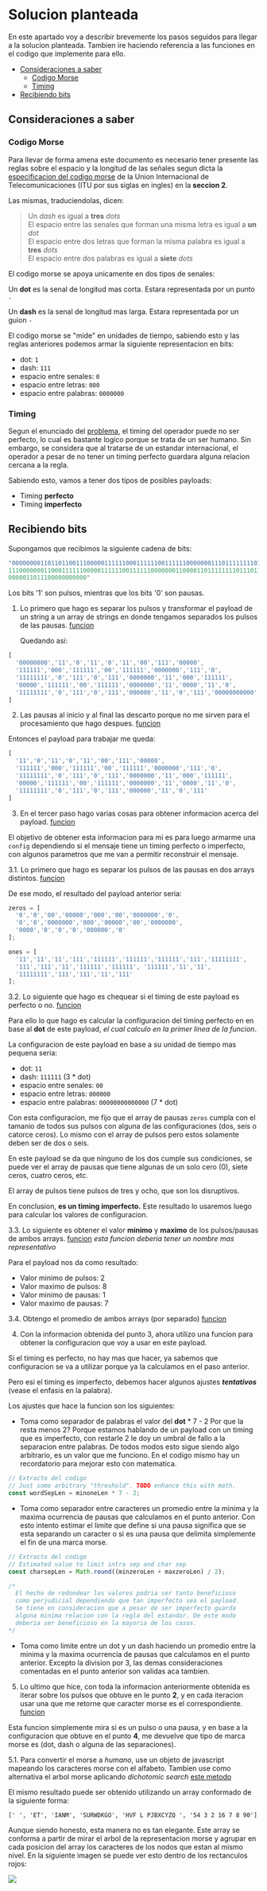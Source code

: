 # Solucion planteada

En este apartado voy a describir brevemente los pasos seguidos para llegar a la solucion planteada. Tambien ire haciendo referencia a las funciones en el codigo que implemente para ello.

- [Consideraciones a saber](#Consideraciones-a-saber)
    - [Codigo Morse](#Codigo-Morse)
    - [Timing](#Timing)
- [Recibiendo bits](#Recibiendo-bits)

## Consideraciones a saber

### Codigo Morse

Para llevar de forma amena este documento es necesario tener presente las reglas sobre el espacio y la longitud de las señales segun dicta la [especificacion del codigo morse](https://www.itu.int/dms_pubrec/itu-r/rec/m/R-REC-M.1677-1-200910-I!!PDF-E.pdf) de la Union Internacional de Telecomunicaciones (ITU por sus siglas en ingles) en la **seccion 2**.

Las mismas, traduciendolas, dicen:

> Un *dash* es igual a **tres** *dots*  
El espacio entre las senales que forman una misma letra es igual a **un** *dot*  
El espacio entre dos letras que forman la misma palabra es igual a **tres** *dots*  
El espacio entre dos palabras es igual a **siete** *dots*

El codigo morse se apoya unicamente en dos tipos de senales:

Un **dot** es la senal de longitud mas corta. Estara representada por un punto `.`

Un **dash** es la senal de longitud mas larga. Estara representada por un guion `-`

El codigo morse se "mide" en unidades de tiempo, sabiendo esto y las reglas anteriores podemos armar la siguiente representacion en bits:

- dot: `1`
- dash: `111`
- espacio entre senales: `0`
- espacio entre letras: `000`
- espacio entre palabras: `0000000`

### Timing

Segun el enunciado del [problema](https://github.com/Lzok/telegraph/blob/master/Problem.md), el timing del operador puede no ser perfecto, lo cual es bastante logico porque se trata de un ser humano. Sin embargo, se considera que al tratarse de un estandar internacional, el operador a pesar de no tener un timing perfecto guardara alguna relacion cercana a la regla.

Sabiendo esto, vamos a tener dos tipos de posibles payloads:

- Timing **perfecto**
- Timing **imperfecto**

## Recibiendo bits

Supongamos que recibimos la siguiente cadena de bits:

```javascript
"0000000011011011001110000011111100011111100111111000000011101111111101110
1110000000110001111110000011111100111111000000011000011011111111011101110
0000011011100000000000"
```

Los bits '1' son pulsos, mientras que los bits '0' son pausas.

1. Lo primero que hago es separar los pulsos y transformar el payload de un string a un array de strings en donde tengamos separados los pulsos de las pausas. [funcion](https://github.com/Lzok/telegraph/blob/master/src/api/utils/convertion.js#L232)

    Quedando asi:

```javascript
[
  '00000000','11','0','11','0','11','00','111','00000',
  '111111','000','111111','00','111111','0000000','111','0',
  '11111111','0','111','0','111','0000000','11','000','111111',
  '00000','111111','00','111111','0000000','11','0000','11','0',
  '11111111','0','111','0','111','000000','11','0','111','00000000000'
]
```

2.  Las pausas al inicio y al final las descarto porque no me sirven para el procesamiento que hago despues. [funcion](https://github.com/Lzok/telegraph/blob/093583cc124d7f233cfb88b94d2056524d18a1c5/src/api/utils/convertion.js#L152)

Entonces el payload para trabajar me queda:

```javascript
[
  '11','0','11','0','11','00','111','00000',
  '111111','000','111111','00','111111','0000000','111','0',
  '11111111','0','111','0','111','0000000','11','000','111111',
  '00000','111111','00','111111','0000000','11','0000','11','0',
  '11111111','0','111','0','111','000000','11','0','111'
]
```

3. En el tercer paso hago varias cosas para obtener informacion acerca del payload. [funcion](https://github.com/Lzok/telegraph/blob/093583cc124d7f233cfb88b94d2056524d18a1c5/src/api/utils/convertion.js#L100)

El objetivo de obtener esta informacion para mi es para luego armarme una `config` dependiendo si el mensaje tiene un timing perfecto o imperfecto, con algunos parametros que me van a permitir reconstruir el mensaje.

3.1. Lo primero que hago es separar los pulsos de las pausas en dos arrays distintos. [funcion](https://github.com/Lzok/telegraph/blob/093583cc124d7f233cfb88b94d2056524d18a1c5/src/api/utils/convertion.js#L22)

De ese modo, el resultado del payload anterior seria:

```javascript
zeros = [
  '0','0','00','00000','000','00','0000000','0',
  '0','0','0000000','000','00000','00','0000000',
  '0000','0','0','0','000000','0'
];

ones = [
  '11','11','11','111','111111','111111','111111','111','11111111',
  '111','111','11','111111','111111', '111111','11','11',
  '11111111','111','111','11','111'
];
```

3.2. Lo siguiente que hago es chequear si el timing de este payload es perfecto o no. [funcion](https://github.com/Lzok/telegraph/blob/093583cc124d7f233cfb88b94d2056524d18a1c5/src/api/utils/convertion.js#L40)

Para ello lo que hago es calcular la configuracion del timing perfecto en en base al **dot** de este payload, *el cual calculo en la primer linea de la funcion*.

La configuracion de este payload en base a su unidad de tiempo mas pequena seria:

- dot: `11`
- dash: `111111` (3 * dot)
- espacio entre senales: `00`
- espacio entre letras: `000000`
- espacio entre palabras: `00000000000000` (7 * dot)

Con esta configuracion, me fijo que el array de pausas `zeros` cumpla con el tamanio de todos sus pulsos con alguna de las configuraciones (dos, seis o catorce ceros). Lo mismo con el array de pulsos pero estos solamente deben ser de dos o seis.

En este payload se da que ninguno de los dos cumple sus condiciones, se puede ver el array de pausas que tiene algunas de un solo cero (0), siete ceros, cuatro ceros, etc.

El array de pulsos tiene pulsos de tres y ocho, que son los disruptivos.

En conclusion, **es un timing imperfecto.** Este resultado lo usaremos luego para calcular los valores de configuracion.

3.3. Lo siguiente es obtener el valor **minimo** y **maximo** de los pulsos/pausas de ambos arrays. [funcion](https://github.com/Lzok/telegraph/blob/093583cc124d7f233cfb88b94d2056524d18a1c5/src/api/utils/convertion.js#L13) *esta funcion deberia tener un nombre mas representativo*

Para el payload nos da como resultado:

- Valor minimo de pulsos: 2
- Valor maximo de pulsos: 8
- Valor minimo de pausas: 1
- Valor maximo de pausas: 7

3.4. Obtengo el promedio de ambos arrays (por separado) [funcion](https://github.com/Lzok/telegraph/blob/093583cc124d7f233cfb88b94d2056524d18a1c5/src/api/utils/convertion.js#L18)

4. Con la informacion obtenida del punto 3, ahora utilizo una funcion para obtener la configuracion que voy a usar en este payload. [<funcion>](https://github.com/Lzok/telegraph/blob/093583cc124d7f233cfb88b94d2056524d18a1c5/src/api/utils/convertion.js#L159)

Si el timing es perfecto, no hay mas que hacer, ya sabemos que configuracion se va a utilizar porque ya la calculamos en el paso anterior.

Pero esi el timing es imperfecto, debemos hacer algunos ajustes ***tentativos*** (vease el enfasis en la palabra).

Los ajustes que hace la funcion son los siguientes:

- Toma como separador de palabras el valor del **dot** * 7 - 2
Por que la resta menos 2? Porque estamos hablando de un payload con un timing que es imperfecto, con restarle 2 le doy un umbral de fallo a la separacion entre palabras. De todos modos esto sigue siendo algo arbitrario, es un valor que me funciono. En el codigo mismo hay un recordatorio para mejorar esto con matematica.

```javascript
// Extracto del codigo
// Just some arbitrary "threshold". TODO enhance this with math.
const wordSepLen = minoneLen * 7 - 2;
```

- Toma como separador entre caracteres un promedio entre la minima y la maxima ocurrencia de pausas que calculamos en el punto anterior. Con esto intento estimar el limite que define si una pausa significa que se esta separando un caracter o si es una pausa que delimita simplemente el fin de una marca morse.

```javascript
// Extracto del codigo
// Estimated value to limit intra sep and char sep
const charsepLen = Math.round((minzeroLen + maxzeroLen) / 2);

/*
  El hecho de redondear los valores podria ser tanto beneficioso
  como perjudicial dependiendo que tan imperfecto sea el payload.
  Se tiene en consideracion que a pesar de ser imperfecto guarda 
  alguna minima relacion con la regla del estandar. De este modo
  deberia ser beneficioso en la mayoria de los casos.
*/
```

- Toma como limite entre un dot y un dash haciendo un promedio entre la minima y la maxima ocurrencia de pausas que calculamos en el punto anterior. Excepto la division por 3, las demas consideraciones comentadas en el punto anterior son validas aca tambien.

5. Lo ultimo que hice, con toda la informacion anteriormente obtenida es iterar sobre los pulsos que obtuve en le punto **2**, y en cada iteracion usar una 
que me retorne que caracter morse es el correspondiente. [funcion](https://github.com/Lzok/telegraph/blob/093583cc124d7f233cfb88b94d2056524d18a1c5/src/api/utils/convertion.js#L133)

Esta funcion simplemente mira si es un pulso o una pausa, y en base a la configuracion que obtuve en el punto **4**, me devuelve que tipo de marca morse es (dot, dash o alguna de las separaciones).

5.1. Para convertir el morse a *humano*, use un objeto de javascript mapeando los caracteres morse con el alfabeto. [<objeto>]([https://github.com/Lzok/telegraph/blob/093583cc124d7f233cfb88b94d2056524d18a1c5/src/constants/morse.js#L8](https://github.com/Lzok/telegraph/blob/093583cc124d7f233cfb88b94d2056524d18a1c5/src/constants/morse.js#L8))
Tambien use como alternativa el arbol morse aplicando *dichotomic search* [este metodo](https://github.com/Lzok/telegraph/blob/master/src/api/utils/convertion.js#L332)

El mismo resultado puede ser obtenido utilizando un array conformado de la siguiente forma:

`[' ', 'ET', 'IANM', 'SURWDKGO', 'HVF L PJBXCYZQ ', '54 3 2 16 7 8 90']`

Aunque siendo honesto, esta manera no es tan elegante. Este array se conforma a partir de mirar el arbol de la representacion morse y agrupar en cada posicion del array los caracteres de los nodos que estan al mismo nivel. En la siguiente imagen se puede ver esto dentro de los rectanculos rojos:

![](https://i.imgur.com/Pcn53GP.png)
